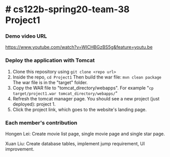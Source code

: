 # # cs122b-spring20-team-38 Project1

###  Demo video URL
https://www.youtube.com/watch?v=WICHBGzBS5g&feature=youtu.be

### Deploy the application with Tomcat

1. Clone this repository using  `git clone <repo url>`
2. Inside the repo, `cd Project1` Then build the war file:  `mvn clean package` The war file is in the "target" folder.
3. Copy the WAR file to "tomcat_directory/webapps". For example "`cp target/project1.war tomcat_directory/webapps/`"
4.  Refresh the tomcat manager page. You should see a new project (just deployed): project 1.
5.  Click the project link, which goes to the website's landing page.

### Each member's contribution
Hongen Lei: Create movie list page, single movie page and single star page.

Xuan Liu: Create database tables, implement jump requirement, UI improvement.